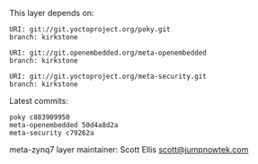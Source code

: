 This layer depends on:

    URI: git://git.yoctoproject.org/poky.git
    branch: kirkstone

    URI: git://git.openembedded.org/meta-openembedded
    branch: kirkstone

    URI: git://git.yoctoproject.org/meta-security.git
    branch: kirkstone

Latest commits:

    poky c883909950
    meta-openembedded 50d4a8d2a
    meta-security c79262a

meta-zynq7 layer maintainer: Scott Ellis <scott@jumpnowtek.com>
